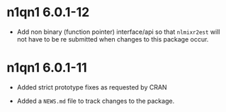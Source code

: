 # n1qn1 6.0.1-12

* Add non binary (function pointer) interface/api so that `nlmixr2est`
  will not have to be re submitted when changes to this package occur.

# n1qn1 6.0.1-11

* Added strict prototype fixes as requested by CRAN

* Added a `NEWS.md` file to track changes to the package.
